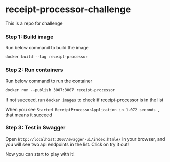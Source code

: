 # receipt-processor-challenge
This is a repo for challenge

### Step 1: Build image
Run below command to build the image

`docker build --tag receipt-processor`

### Step 2: Run containers
Run below command to run the container

`docker run --publish 3007:3007 receipt-processor`

If not succeed, run `docker images` to check if receipt-processor is in the list

When you see `Started ReceiptProcessorApplication in 1.072 seconds `, that means it succeed

### Step 3: Test in Swagger
Open `http://localhost:3007/swagger-ui/index.html#/` in your browser, and you will see two api endpoints in the list.
Click on try it out!

Now you can start to play with it!
